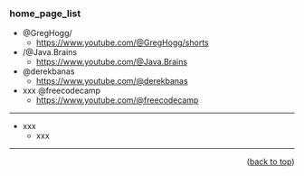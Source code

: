 <a name="topage"></a>

### home_page_list 

* @GregHogg/
    * https://www.youtube.com/@GregHogg/shorts
* /@Java.Brains
    * https://www.youtube.com/@Java.Brains
* @derekbanas
    * https://www.youtube.com/@derekbanas
* xxx @freecodecamp
    * https://www.youtube.com/@freecodecamp

-----

* xxx
    * xxx

-----

<p align="right">(<a href="#topage">back to top</a>)</p>
<br/>
<br/>  
